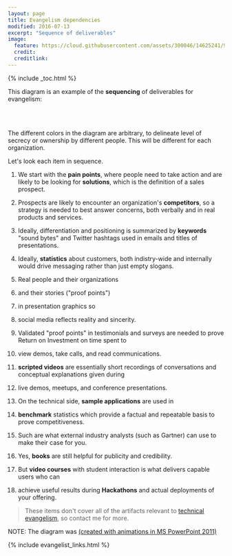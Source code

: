 ```yaml
---
layout: page
title: Evangelism dependencies
modified: 2016-07-13
excerpt: "Sequence of deliverables"
image:
  feature: https://cloud.githubusercontent.com/assets/300046/14625241/9a22d514-059e-11e6-8aa4-7a387673a418.jpg
  credit: 
  creditlink: 
---
```


{% include _toc.html %}

This diagram 
is an example of the <strong>sequencing</strong> 
of deliverables for evangelism:

   <amp-img width="650" height="350" alt="evangelism-dependencies-v01-650x350-c57.jpg"
   layout="responsive" 
   src="https://cloud.githubusercontent.com/assets/300046/16840186/8de332f4-4990-11e6-8a11-0ae08b681e3b.jpg">
   </amp-img><br /><br />

The different colors in the diagram are arbitrary, 
to delineate level of secrecy or ownership by different people.
This will be different for each organization.

Let's look each item in sequence.

1. We start with the <strong>pain points</strong>, where people need to take action 
   and are likely to be looking for <strong>solutions</strong>,
   which is the definition of a sales prospect.

2. Prospects are likely to encounter an organization's <strong>competitors</strong>,
   so a strategy is needed to best answer concerns, 
   both verbally and in real products and services.

0. Ideally, differentiation and positioning is summarized by <strong>keywords</strong> 
   "sound bytes" and Twitter hashtags used in emails and titles of presentations.

0. Ideally, <strong>statistics</strong> about customers, 
   both indistry-wide and internally 
   would drive messaging rather than just empty slogans.

0. Real people and their organizations 
0. and their stories ("proof points")
0. in presentation graphics so
0. social media reflects reality and sincerity.

0. Validated "proof points" in testimonials and surveys are needed to 
   prove Return on Investment on time spent to 
0. view demos, take calls, and read communications.

0. <strong>scripted videos</strong> are essentially short recordings of conversations and 
   conceptual explanations given during
0. live demos, meetups, and conference presentations.

0. On the technical side, <strong>sample applications</strong> are used in
0. <strong>benchmark</strong> statistics which provide a factual and repeatable basis to prove competitiveness.
0. Such are what external industry analysts (such as Gartner) can use to make their case for you.

0. Yes, <strong>books</strong> are still helpful for publicity and credibility.
0. But <strong>video courses</strong> with student interaction is what 
   delivers capable users who can
0. achieve useful results during <strong>Hackathons</strong> and actual deployments of your offering.

> These items don't cover all of the artifacts relevant to [technical evangelism](/evangelist/),
so contact me for more.

NOTE: The diagram was [(created with animations in MS PowerPoint 2011)](/fig/evangelism_dependencies_v01.pptx/)

{% include evangelist_links.html %}


